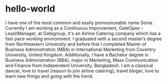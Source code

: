 # hello-world
I have one of the most common and easily pronounceable name Sonia. Currently I am working as a Continuous Improvement, GateOpex – Lead/Manager, at Gategroup, it's an Airline Catering company which has a fast pace working environment. I graduated with a second master’s degree from Northeastern University and before that I completed Master of Business Administration (MBA) in International Marketing from Coventry University, United Kingdom. Additionally, I have a Bachelor degree in Business Administration (BBA), major in Marketing, Mass Communication and Finance from Independent University, Bangladesh. I am a classical dancer, love to travel (reason to join airline catering), travel bloger, love to learn new things and going with the trend.
